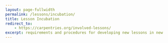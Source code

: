 ```yaml
---
layout: page-fullwidth
permalink: /lessons/incubation/
title: Lesson Incubation
redirect_to:
    - https://carpentries.org/involved-lessons/
excerpt: requirements and procedures for developing new lessons in new domains
---
```

